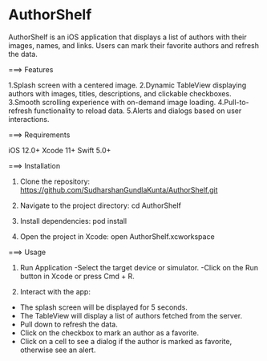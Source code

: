 # AuthorShelf
AuthorShelf is an iOS application that displays a list of authors with their images, names, and links. Users can mark their favorite authors and refresh the data.

===> Features

1.Splash screen with a centered image.
2.Dynamic TableView displaying authors with images, titles, descriptions, and clickable checkboxes.
3.Smooth scrolling experience with on-demand image loading.
4.Pull-to-refresh functionality to reload data.
5.Alerts and dialogs based on user interactions.


===> Requirements

iOS 12.0+
Xcode 11+
Swift 5.0+


===> Installation

1. Clone the repository:
  https://github.com/SudharshanGundlaKunta/AuthorShelf.git
  
2. Navigate to the project directory:
  cd AuthorShelf
  
3. Install dependencies:
   pod install

4. Open the project in Xcode:
   open AuthorShelf.xcworkspace
   

===> Usage

1. Run Application
  -Select the target device or simulator.
  -Click on the Run button in Xcode or press Cmd + R.
  
2. Interact with the app:
  - The splash screen will be displayed for 5 seconds.
  - The TableView will display a list of authors fetched from the server.
  - Pull down to refresh the data.
  - Click on the checkbox to mark an author as a favorite.
  - Click on a cell to see a dialog if the author is marked as favorite, otherwise see an alert.
